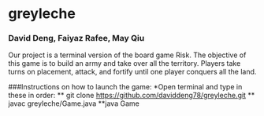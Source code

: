 # greyleche
### David Deng, Faiyaz Rafee, May Qiu
Our project is a terminal version of the board game Risk. The objective of this game is to build an army and take over all the territory. Players take turns on placement, attack, and fortify until one player conquers all the land.

###Instructions on how to launch the game:
*Open terminal and type in these in order:
** git clone https://github.com/daviddeng78/greyleche.git
** javac greyleche/Game.java
**java Game

